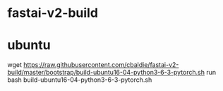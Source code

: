 # fastai-v2-build
# ubuntu 

wget https://raw.githubusercontent.com/cbaldie/fastai-v2-build/master/bootstrap/build-ubuntu16-04-python3-6-3-pytorch.sh
run bash build-ubuntu16-04-python3-6-3-pytorch.sh
